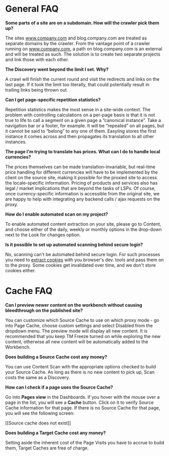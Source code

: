 # General FAQ

**Some parts of a site are on a subdomain. How will the crawler pick them up?**

The sites www.company.com and blog.company.com are treated as
separate domains by the crawler. From the vantage point of a crawler
running on www.company.com, a path on blog.company.com is an external
and will be treated as such. The solution is to create two separate
projects and link those with each other.

**The Discovery went beyond the limit I set. Why?**

A crawl will finish the current round and visit the redirects
and links on the last page. If it took the limit too literally, that
could potentially result in trailing links being thrown out.

**Can I get page-specific repetition statistics?**

Repetition statistics makes the most sense in a site-wide context. The
problem with controlling calculations on a per-page basis is that it
is not true to life to call a segment on a given page a “canonical
instance”. Take a navigation bar or a footer, for example. It will be
“repeated” on all pages, but it cannot be said to “belong” to any one
of them. Easyling stores the first instance it comes across and then
propagates its translation to all other instances.

**The page I'm trying to translate has prices. What can I do to handle local currencies?**

The prices themselves can be made translation-invariable, but
real-time price handling for different currencies will have to be
implemented by the client on the source site, making it possible for
the proxied site to access the locale-specific information. Pricing of
products and services also has legal / market implications that are
beyond the tasks of LSPs. Of course, once currency-specific
information is accessible from the original site, we are happy to help
with integrating any backend calls / ajax requests on the proxy.

**How do I enable automated scan on my project?**

To enable automated content extraction on your site, please go to
Content, and choose either of the daily, weekly or monthly options in
the drop-down next to the Look for changes option.

**Is it possible to set up automated scanning behind secure login?**

No, scanning can't be automated behind secure login. For such
processes you need to [extract cookies](secure-login.html) with you
browser's dev. tools and pass them on to the proxy. Some cookies get
invalidated over time, and we don't store cookies either.

# Cache FAQ

**Can I preview newer content on the workbench without causing bleedthrough on the published site?**

You can customize which Source Cache to use on which proxy mode - go
into Page Cache, choose custom settings and select Disabled from the
dropdown menu. The preview mode will display all new content. It is
recommended that you keep TM Freeze turned on while exploring the new
content, otherwise all new content will be automatically added to the
Workbench.

**Does building a Source Cache cost any money?**

You can use Content Scan with the appropriate options checked to build
your Source Cache. As long as there is no new content to pick up, Scan
costs the same as a Discovery.

**How can I check if a page uses the Source Cache?** 

Go into **Pages view** in the Dashboards. If you hover with the mouse
over a page in the list, you will see a **Cache** button. Click on it
to verify Source Cache information for that page. If there is no
Source Cache for that page, you will see the following screen:

[[Source cache does not exist]]

**Does building a Target Cache cost any money?** 

Setting aside the inherent cost of the Page Visits you have to accrue
to build them, Target Caches are free of charge.
